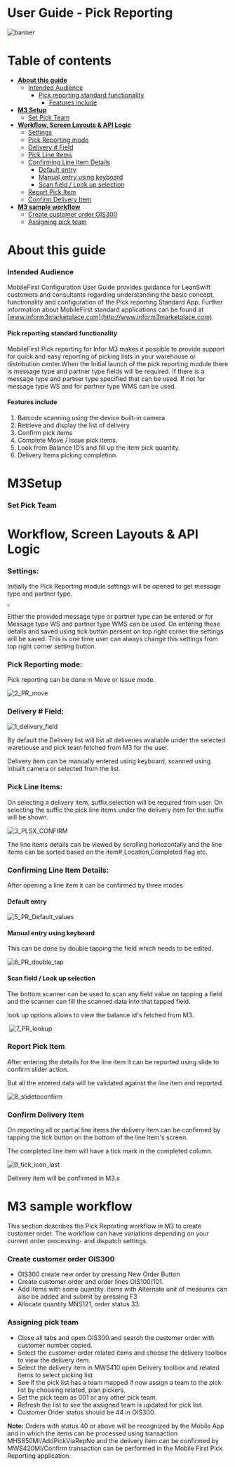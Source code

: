 

# User Guide - Pick Reporting

<img src="../../../images/banner-mobilefirst-cloudsuite.jpg" alt="banner" style="zoom:100%;" />



# Table of contents

- **[About this guide](#about-this-guide)**
  - [Intended Audience](#intended-audience)
    - [Pick reporting standard functionality](#std-func)
      - [Features include](#ftrs)
- **[M3 Setup](#m3-setup)**
  - [Set Pick Team](#set-pick-team)
- **[Workflow, Screen Layouts & API Logic](#wrk)**
  - [Settings](#settings)
  - [Pick Reporting mode](#pick-mode)
  - [Delivery # Field](#del-field)
  - [Pick Line Items](#pick-lines)
  - [Confirming Line Item Details](#confirm-details)
    - [Default  entry](#default)
    - [Manual entry using keyboard](#manual)
    - [Scan field / Look up selection](#scan-lookup)
  - [Report Pick Item](#report-item)
  - [Confirm Delivery Item](#confirm-demo)
- **[M3 sample workflow](#m3sample)**
  - [Create customer order OIS300](#crt-ois)
  - [Assigning pick team](#pick-team-assign)



# <a name="about-this-guide"></a>About this guide

### <a name="intended-audience"></a>Intended Audience

MobileFirst Configuration User Guide provides guidance for LeanSwift customers and consultants regarding understanding the basic concept, functionality and configuration of the Pick reporting Standard App. Further information about MobileFirst standard applications can be found at [www.inform3marketplace.com](http://www.inform3marketplace.com). 

#### **<a name="std-func"></a>Pick reporting standard functionality**

MobileFirst Pick reporting for Infor M3 makes it possible to provide support for quick and easy reporting of picking lists in your warehouse or distribution center.When the Initial launch of the pick reporting module there is message type and partner type fields will be required. If there is a message type and partner type specified that can be used. If not for message type WS and for partner type WMS can be used.

#### <a name="ftrs"></a>Features include

1. Barcode scanning using the device built-in camera
2. Retrieve and display the list of delivery
3. Confirm pick items
4. Complete Move / Issue pick items.
5. Look from Balance ID’s and fill up the item pick quantity.
6. Delivery Items picking completion. 



# **<a name="wrk"></a>M3Setup**

### <a name="set-pick-team"></a>Set Pick Team

<!-- Setting up HPTEAM for the users -->

# **<a name="wrk"></a>Workflow, Screen Layouts & API Logic**

### <a name="settings"></a>Settings:

Initially the Pick Reporting module settings will be opened to get message type and partner type.

<img src="../images/PR/settings.png" style="zoom:40%;" />



Either the provided message type or partner type can be entered or for Message type WS and partner type WMS can be used. On entering these details and saved using tick button persent on top right corner the settings will be saved. This is one time user can always change this settings from top right corner setting button.

### <a name="pick-mode"></a>Pick Reporting mode:

Pick reporting can be done in Move or Issue mode.

![2_PR_move](../images/PR/2_PR_move.gif)



### <a name="del-field"></a>Delivery # Field:

![1_delivery_field](../images/PR/1_delivery_field.gif)



By default the Delivery list will list all deliveries available under the selected warehouse and pick team fetched from M3 for the user.

Delivery item can be manually entered using keyboard, scanned using inbuilt camera or selected from the list.

### <a name="pick-lines"></a>Pick Line Items:

On selecting a delivery item, suffix selection will be required from user. On selecting the suffic the pick line items under the delivery item for the suffix will be shown.

![3_PLSX_CONFIRM](../images/PR/3_PLSX_CONFIRM.gif)



The line items details can be viewed by scrolling horiozontally and the line items can be sorted based on the item#,Location,Completed flag etc.

### <a name="confirm-details"></a>Confirming Line Item Details:

After opening a line item it can be confirmed by three modes

#### <a name="default"></a>Default  entry

![5_PR_Default_values](../images/PR/5_PR_Default_values.gif)

#### <a name="manual"></a>Manual entry using keyboard

This can be done by double tapping the field which needs to be edited.

![6_PR_double_tap](../images/PR/6_PR_double_tap.gif)

#### <a name="scan-lookup"></a>Scan field / Look up selection

The bottom scanner can be used to scan any field value on tapping a field and the scanner can fill the scanned data into that tapped field.

look up options allows to view the balance id's fetched from M3.

​	![7_PR_lookup](../images/PR/7_PR_lookup.gif)	

### <a name="report-item"></a>Report Pick Item

After entering the details for the line item it can be reported using slide to confirm slider action.

But all the entered data will be validated against the line item and reported.

![8_slidetoconfirm](../images/PR/8_slidetoconfirm.gif)

### <a name="confirm-demo"></a>Confirm Delivery Item

On reporting all or partial line items the delivery item can be confirmed by tapping the tick button on the bottom of the line item's screen.

The completed line item will have a tick mark in the completed column. 

![9_tick_icon_last](../images/PR/9_tick_icon_last.gif)

Delivery item will be confirmed in M3.s



# **<a name="m3sample"></a>M3 sample workflow**

This section describes the Pick Reporting workflow in M3 to create customer order. The workflow can have variations depending on your current order processing- and dispatch settings.

### <a name="crt-ois"></a>Create customer order OIS300

- OIS300 create new order by pressing New Order Button
- Create customer order and order lines OIS100/101.
- Add items with some quantity. items with Alternate unit of measures can also be added and submit by pressing F3
- Allocate quantity MNS121, order status 33.

### <a name="pick-team-assign"></a>Assigning pick team

- Close all tabs and open OIS300 and search the customer order with customer number copied.
- Select the customer order related items and choose the delivery toolbox to view the delivery item.
- Select the delivery item in MWS410 open Delivery toolbox and related items to select picking list
- See if the pick list has a team mapped if now assign a team to the pick list by choosing related, plan pickers.
- Set the pick team as 001 or any other pick team.
- Refresh the list to see the assigned team is updated for pick list.
- Customer Order status should be 44 in OIS300.

**Note:** Orders with status 40 or above will be recognized by the Mobile App and in which the items can be processed using transaction MHS850MI/AddPickViaRepNo and the delivery item can be confirmed by MWS420MI/Confirm transaction can be performed in the Mobile First Pick Reporting application.